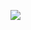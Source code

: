 [![](https://jitpack.io/v/nekit508/mindustry-extended-keybinds.svg)](https://jitpack.io/#nekit508/mindustry-extended-keybinds)

